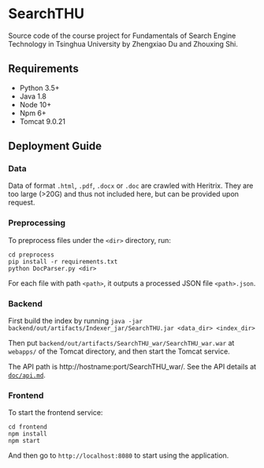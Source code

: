 # SearchTHU

Source code of the course project for Fundamentals of Search Engine Technology in Tsinghua University by Zhengxiao Du and Zhouxing Shi.

## Requirements

* Python 3.5+
* Java 1.8
* Node 10+
* Npm 6+
* Tomcat 9.0.21

## Deployment Guide

### Data

Data of format `.html`, `.pdf`, `.docx` or `.doc` are crawled with Heritrix. 
They are too large (>20G) and thus not included here, but can be provided upon request.

### Preprocessing

To preprocess files under the `<dir>` directory, run:

```
cd preprocess
pip install -r requirements.txt
python DocParser.py <dir>
```

For each file with path `<path>`, it outputs a processed JSON file `<path>.json`.

### Backend

First build the index by running `java -jar backend/out/artifacts/Indexer_jar/SearchTHU.jar <data_dir> <index_dir>`

Then put `backend/out/artifacts/SearchTHU_war/SearchTHU_war.war` at `webapps/` of the Tomcat directory, and then start the Tomcat service.

The API path is http://hostname:port/SearchTHU_war/. See the API details at [`doc/api.md`](doc/api.md).

### Frontend

To start the frontend service:

```
cd frontend
npm install
npm start
```

And then go to `http://localhost:8080` to start using the application.


